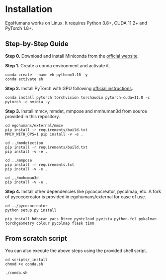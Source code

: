 # Installation

EgoHumans works on Linux. It requires Python 3.8+, CUDA 11.2+ and PyTorch 1.8+.


## Step-by-Step Guide

**Step 0.** Download and install Miniconda from the [official website](https://docs.conda.io/en/latest/miniconda.html).

**Step 1.** Create a conda environment and activate it.

```shell
conda create --name eh python=3.10 -y
conda activate eh
```

**Step 2.** Install PyTorch with GPU following [official instructions](https://pytorch.org/get-started/locally/).

```shell
conda install pytorch torchvision torchaudio pytorch-cuda=11.8 -c pytorch -c nvidia -y
```

**Step 3.** Install mmcv, mmdet, mmpose and mmhuman3d from source provided in this repository.

```shell
cd egohumans/external/mmcv
pip install -r requirements/build.txt
MMCV_WITH_OPS=1 pip install -v -e .  
```

```shell
cd ../mmdetection
pip install -r requirements/build.txt
pip install -v -e .
```

```shell
cd ../mmpose
pip install -r requirements.txt
pip install -v -e . 
```

```shell
cd ,,/mmhuman3d
pip install -v -e .
```

**Step 4.** Install other dependencies like pycococreator, pycolmap, etc. A fork of pycococreator is provided in egohumans/external for ease of use.
```shell
cd ../pycococreator
python setup.py install

pip install hdbscan yacs Rtree pyntcloud pyvista python-fcl pykalman torchgeometry colour pycolmap flask timm

```

## From scratch script

You can also execute the above steps using the provided shell script.

```shell
cd scripts/_install
chmod +x conda.sh

./conda.sh
```